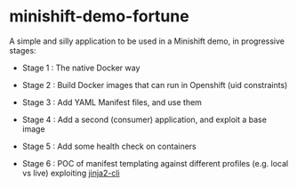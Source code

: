 # minishift-demo-fortune
A simple and silly application to be used in a Minishift demo, in progressive stages:

* Stage 1 : The native Docker way

* Stage 2 : Build Docker images that can run in Openshift (uid constraints)

* Stage 3 : Add YAML Manifest files, and use them

* Stage 4 : Add a second (consumer) application, and exploit a base image

* Stage 5 : Add some health check on containers

* Stage 6 : POC of manifest templating against different profiles (e.g. local vs live) exploiting [jinja2-cli][1]

[1]: https://github.com/mattrobenolt/jinja2-cli

